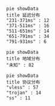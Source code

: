 
```mermaid
pie showData
title 延迟分布
"231-371ms" : 12
"371-511ms" : 16
"511-651ms" : 14
"651-791ms" : 34
"791-931ms" : 6
```
```mermaid
pie showData
title 地域分布
"未知" : 82
```
```mermaid
pie showData
title 协议分布
"vless" : 57
"trojan" : 14
"ss" : 11
```